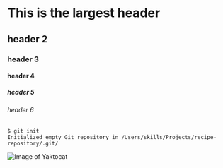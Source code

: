 # This is the largest header 
## header 2
### header 3
#### header 4
##### header 5
###### header 6

```
$ git init
Initialized empty Git repository in /Users/skills/Projects/recipe-repository/.git/
```

![Image of Yaktocat](https://octodex.github.com/images/yaktocat.png)

